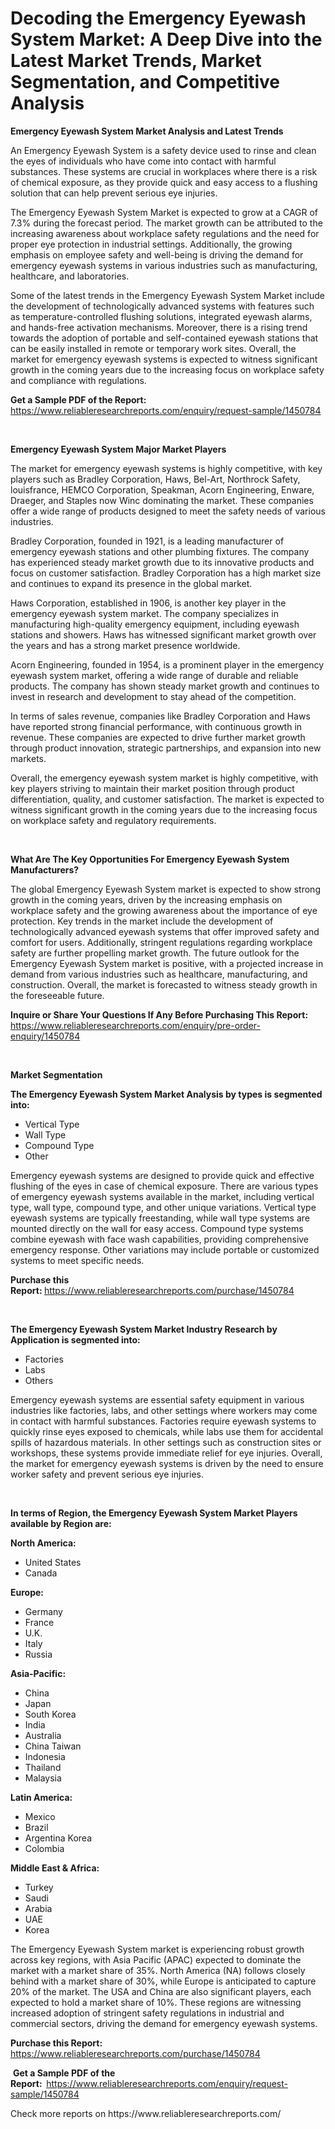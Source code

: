 <p><h1>Decoding the Emergency Eyewash System Market: A Deep Dive into the Latest Market Trends, Market Segmentation, and Competitive Analysis</h1></p><p><strong>Emergency Eyewash System Market Analysis and Latest Trends</strong></p>
<p><p>An Emergency Eyewash System is a safety device used to rinse and clean the eyes of individuals who have come into contact with harmful substances. These systems are crucial in workplaces where there is a risk of chemical exposure, as they provide quick and easy access to a flushing solution that can help prevent serious eye injuries.</p><p>The Emergency Eyewash System Market is expected to grow at a CAGR of 7.3% during the forecast period. The market growth can be attributed to the increasing awareness about workplace safety regulations and the need for proper eye protection in industrial settings. Additionally, the growing emphasis on employee safety and well-being is driving the demand for emergency eyewash systems in various industries such as manufacturing, healthcare, and laboratories.</p><p>Some of the latest trends in the Emergency Eyewash System Market include the development of technologically advanced systems with features such as temperature-controlled flushing solutions, integrated eyewash alarms, and hands-free activation mechanisms. Moreover, there is a rising trend towards the adoption of portable and self-contained eyewash stations that can be easily installed in remote or temporary work sites. Overall, the market for emergency eyewash systems is expected to witness significant growth in the coming years due to the increasing focus on workplace safety and compliance with regulations.</p></p>
<p><strong>Get a Sample PDF of the Report:&nbsp;</strong> <a href="https://www.reliableresearchreports.com/enquiry/request-sample/1450784">https://www.reliableresearchreports.com/enquiry/request-sample/1450784</a></p>
<p>&nbsp;</p>
<p><strong>Emergency Eyewash System Major Market Players</strong></p>
<p><p>The market for emergency eyewash systems is highly competitive, with key players such as Bradley Corporation, Haws, Bel-Art, Northrock Safety, louisfrance, HEMCO Corporation, Speakman, Acorn Engineering, Enware, Draeger, and Staples now Winc dominating the market. These companies offer a wide range of products designed to meet the safety needs of various industries.</p><p>Bradley Corporation, founded in 1921, is a leading manufacturer of emergency eyewash stations and other plumbing fixtures. The company has experienced steady market growth due to its innovative products and focus on customer satisfaction. Bradley Corporation has a high market size and continues to expand its presence in the global market.</p><p>Haws Corporation, established in 1906, is another key player in the emergency eyewash system market. The company specializes in manufacturing high-quality emergency equipment, including eyewash stations and showers. Haws has witnessed significant market growth over the years and has a strong market presence worldwide.</p><p>Acorn Engineering, founded in 1954, is a prominent player in the emergency eyewash system market, offering a wide range of durable and reliable products. The company has shown steady market growth and continues to invest in research and development to stay ahead of the competition.</p><p>In terms of sales revenue, companies like Bradley Corporation and Haws have reported strong financial performance, with continuous growth in revenue. These companies are expected to drive further market growth through product innovation, strategic partnerships, and expansion into new markets.</p><p>Overall, the emergency eyewash system market is highly competitive, with key players striving to maintain their market position through product differentiation, quality, and customer satisfaction. The market is expected to witness significant growth in the coming years due to the increasing focus on workplace safety and regulatory requirements.</p></p>
<p>&nbsp;</p>
<p><strong>What Are The Key Opportunities For Emergency Eyewash System Manufacturers?</strong></p>
<p><p>The global Emergency Eyewash System market is expected to show strong growth in the coming years, driven by the increasing emphasis on workplace safety and the growing awareness about the importance of eye protection. Key trends in the market include the development of technologically advanced eyewash systems that offer improved safety and comfort for users. Additionally, stringent regulations regarding workplace safety are further propelling market growth. The future outlook for the Emergency Eyewash System market is positive, with a projected increase in demand from various industries such as healthcare, manufacturing, and construction. Overall, the market is forecasted to witness steady growth in the foreseeable future.</p></p>
<p><strong>Inquire or Share Your Questions If Any Before Purchasing This Report:</strong> <a href="https://www.reliableresearchreports.com/enquiry/pre-order-enquiry/1450784">https://www.reliableresearchreports.com/enquiry/pre-order-enquiry/1450784</a></p>
<p>&nbsp;</p>
<p><strong>Market Segmentation</strong></p>
<p><strong>The Emergency Eyewash System Market Analysis by types is segmented into:</strong></p>
<p><ul><li>Vertical Type</li><li>Wall Type</li><li>Compound Type</li><li>Other</li></ul></p>
<p><p>Emergency eyewash systems are designed to provide quick and effective flushing of the eyes in case of chemical exposure. There are various types of emergency eyewash systems available in the market, including vertical type, wall type, compound type, and other unique variations. Vertical type eyewash systems are typically freestanding, while wall type systems are mounted directly on the wall for easy access. Compound type systems combine eyewash with face wash capabilities, providing comprehensive emergency response. Other variations may include portable or customized systems to meet specific needs.</p></p>
<p><strong>Purchase this Report:&nbsp;</strong><a href="https://www.reliableresearchreports.com/purchase/1450784">https://www.reliableresearchreports.com/purchase/1450784</a></p>
<p>&nbsp;</p>
<p><strong>The Emergency Eyewash System Market Industry Research by Application is segmented into:</strong></p>
<p><ul><li>Factories</li><li>Labs</li><li>Others</li></ul></p>
<p><p>Emergency eyewash systems are essential safety equipment in various industries like factories, labs, and other settings where workers may come in contact with harmful substances. Factories require eyewash systems to quickly rinse eyes exposed to chemicals, while labs use them for accidental spills of hazardous materials. In other settings such as construction sites or workshops, these systems provide immediate relief for eye injuries. Overall, the market for emergency eyewash systems is driven by the need to ensure worker safety and prevent serious eye injuries.</p></p>
<p>&nbsp;</p>
<p><strong>In terms of Region, the Emergency Eyewash System Market Players available by Region are:</strong></p>
<p>
    <p> <strong> North America: </strong>
        <ul>
            <li>United States</li>
            <li>Canada</li>
        </ul>
        </p> 
    <p> <strong> Europe: </strong>
        <ul>
            <li>Germany</li>
            <li>France</li>
            <li>U.K.</li>
            <li>Italy</li>
            <li>Russia</li>
        </ul>
        </p> 
    <p> <strong> Asia-Pacific: </strong>
        <ul>
            <li>China</li>
            <li>Japan</li>
            <li>South Korea</li>
            <li>India</li>
            <li>Australia</li>
            <li>China Taiwan</li>
            <li>Indonesia</li>
            <li>Thailand</li>
            <li>Malaysia</li>
        </ul>
        </p> 
    <p> <strong> Latin America: </strong>
        <ul>
            <li>Mexico</li>
            <li>Brazil</li>
            <li>Argentina Korea</li>
            <li>Colombia</li>
        </ul>
        </p> 
    <p> <strong> Middle East & Africa: </strong>
        <ul>
            <li>Turkey</li>
            <li>Saudi</li>
            <li>Arabia</li>
            <li>UAE</li>
            <li>Korea</li>
        </ul>
    </p>
    </p>
<p><p>The Emergency Eyewash System market is experiencing robust growth across key regions, with Asia Pacific (APAC) expected to dominate the market with a market share of 35%. North America (NA) follows closely behind with a market share of 30%, while Europe is anticipated to capture 20% of the market. The USA and China are also significant players, each expected to hold a market share of 10%. These regions are witnessing increased adoption of stringent safety regulations in industrial and commercial sectors, driving the demand for emergency eyewash systems.</p></p>
<p><strong>Purchase this Report: </strong><a href="https://www.reliableresearchreports.com/purchase/1450784">https://www.reliableresearchreports.com/purchase/1450784</a></p>
<p>&nbsp;<strong>Get a Sample PDF of the Report:&nbsp;&nbsp;</strong><a href="https://www.reliableresearchreports.com/enquiry/request-sample/1450784">https://www.reliableresearchreports.com/enquiry/request-sample/1450784</a></p>
<p><strong></strong></p>
<p>Check more reports on https://www.reliableresearchreports.com/</p>